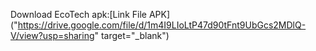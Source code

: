 Download EcoTech apk:[Link File APK]("https://drive.google.com/file/d/1m4I9LIoLtP47d90tFnt9UbGcs2MDlQ-V/view?usp=sharing" target="_blank")
